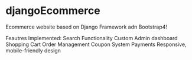 # djangoEcommerce

Ecommerce website based on Django Framework adn Bootstrap4!

Feautres Implemented:
Search Functionality
Custom Admin dashboard
Shopping Cart
Order Management
Coupon System
Payments
Responsive, mobile-friendly design
